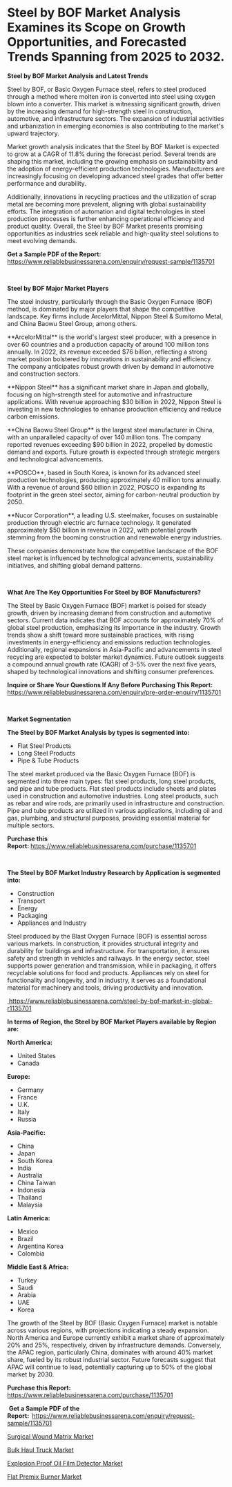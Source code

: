 <p><h1>Steel by BOF Market Analysis Examines its Scope on Growth Opportunities, and Forecasted Trends Spanning from 2025 to 2032.</h1></p><p><strong>Steel by BOF Market Analysis and Latest Trends</strong></p>
<p><p>Steel by BOF, or Basic Oxygen Furnace steel, refers to steel produced through a method where molten iron is converted into steel using oxygen blown into a converter. This market is witnessing significant growth, driven by the increasing demand for high-strength steel in construction, automotive, and infrastructure sectors. The expansion of industrial activities and urbanization in emerging economies is also contributing to the market's upward trajectory.</p><p>Market growth analysis indicates that the Steel by BOF Market is expected to grow at a CAGR of 11.8% during the forecast period. Several trends are shaping this market, including the growing emphasis on sustainability and the adoption of energy-efficient production technologies. Manufacturers are increasingly focusing on developing advanced steel grades that offer better performance and durability.</p><p>Additionally, innovations in recycling practices and the utilization of scrap metal are becoming more prevalent, aligning with global sustainability efforts. The integration of automation and digital technologies in steel production processes is further enhancing operational efficiency and product quality. Overall, the Steel by BOF Market presents promising opportunities as industries seek reliable and high-quality steel solutions to meet evolving demands.</p></p>
<p><strong>Get a Sample PDF of the Report:&nbsp;</strong> <a href="https://www.reliablebusinessarena.com/enquiry/request-sample/1135701?utm_campaign=1990&utm_medium=2&utm_source=Github&utm_content=ia&utm_term=25032025&utm_id=steel-by-bof">https://www.reliablebusinessarena.com/enquiry/request-sample/1135701</a></p>
<p>&nbsp;</p>
<p><strong>Steel by BOF Major Market Players</strong></p>
<p><p>The steel industry, particularly through the Basic Oxygen Furnace (BOF) method, is dominated by major players that shape the competitive landscape. Key firms include ArcelorMittal, Nippon Steel & Sumitomo Metal, and China Baowu Steel Group, among others. </p><p>**ArcelorMittal** is the world's largest steel producer, with a presence in over 60 countries and a production capacity of around 100 million tons annually. In 2022, its revenue exceeded $76 billion, reflecting a strong market position bolstered by innovations in sustainability and efficiency. The company anticipates robust growth driven by demand in automotive and construction sectors.</p><p>**Nippon Steel** has a significant market share in Japan and globally, focusing on high-strength steel for automotive and infrastructure applications. With revenue approaching $30 billion in 2022, Nippon Steel is investing in new technologies to enhance production efficiency and reduce carbon emissions.</p><p>**China Baowu Steel Group** is the largest steel manufacturer in China, with an unparalleled capacity of over 140 million tons. The company reported revenues exceeding $90 billion in 2022, propelled by domestic demand and exports. Future growth is expected through strategic mergers and technological advancements.</p><p>**POSCO**, based in South Korea, is known for its advanced steel production technologies, producing approximately 40 million tons annually. With a revenue of around $60 billion in 2022, POSCO is expanding its footprint in the green steel sector, aiming for carbon-neutral production by 2050.</p><p>**Nucor Corporation**, a leading U.S. steelmaker, focuses on sustainable production through electric arc furnace technology. It generated approximately $50 billion in revenue in 2022, with potential growth stemming from the booming construction and renewable energy industries.</p><p>These companies demonstrate how the competitive landscape of the BOF steel market is influenced by technological advancements, sustainability initiatives, and shifting global demand patterns.</p></p>
<p>&nbsp;</p>
<p><strong>What Are The Key Opportunities For Steel by BOF Manufacturers?</strong></p>
<p><p>The Steel by Basic Oxygen Furnace (BOF) market is poised for steady growth, driven by increasing demand from construction and automotive sectors. Current data indicates that BOF accounts for approximately 70% of global steel production, emphasizing its importance in the industry. Growth trends show a shift toward more sustainable practices, with rising investments in energy-efficiency and emissions reduction technologies. Additionally, regional expansions in Asia-Pacific and advancements in steel recycling are expected to bolster market dynamics. Future outlook suggests a compound annual growth rate (CAGR) of 3-5% over the next five years, shaped by technological innovations and shifting consumer preferences.</p></p>
<p><strong>Inquire or Share Your Questions If Any Before Purchasing This Report:</strong> <a href="https://www.reliablebusinessarena.com/enquiry/pre-order-enquiry/1135701?utm_campaign=1990&utm_medium=2&utm_source=Github&utm_content=ia&utm_term=25032025&utm_id=steel-by-bof">https://www.reliablebusinessarena.com/enquiry/pre-order-enquiry/1135701</a></p>
<p>&nbsp;</p>
<p><strong>Market Segmentation</strong></p>
<p><strong>The Steel by BOF Market Analysis by types is segmented into:</strong></p>
<p><ul><li>Flat Steel Products</li><li>Long Steel Products</li><li>Pipe & Tube Products</li></ul></p>
<p><p>The steel market produced via the Basic Oxygen Furnace (BOF) is segmented into three main types: flat steel products, long steel products, and pipe and tube products. Flat steel products include sheets and plates used in construction and automotive industries. Long steel products, such as rebar and wire rods, are primarily used in infrastructure and construction. Pipe and tube products are utilized in various applications, including oil and gas, plumbing, and structural purposes, providing essential material for multiple sectors.</p></p>
<p><strong>Purchase this Report:&nbsp;</strong><a href="https://www.reliablebusinessarena.com/purchase/1135701?utm_campaign=1990&utm_medium=2&utm_source=Github&utm_content=ia&utm_term=25032025&utm_id=steel-by-bof">https://www.reliablebusinessarena.com/purchase/1135701</a></p>
<p>&nbsp;</p>
<p><strong>The Steel by BOF Market Industry Research by Application is segmented into:</strong></p>
<p><ul><li>Construction</li><li>Transport</li><li>Energy</li><li>Packaging</li><li>Appliances and Industry</li></ul></p>
<p><p>Steel produced by the Blast Oxygen Furnace (BOF) is essential across various markets. In construction, it provides structural integrity and durability for buildings and infrastructure. For transportation, it ensures safety and strength in vehicles and railways. In the energy sector, steel supports power generation and transmission, while in packaging, it offers recyclable solutions for food and products. Appliances rely on steel for functionality and longevity, and in industry, it serves as a foundational material for machinery and tools, driving productivity and innovation.</p></p>
<p><a href="https://www.reliablebusinessarena.com/steel-by-bof-market-in-global-r1135701?utm_campaign=1990&utm_medium=2&utm_source=Github&utm_content=ia&utm_term=25032025&utm_id=steel-by-bof">&nbsp;https://www.reliablebusinessarena.com/steel-by-bof-market-in-global-r1135701</a></p>
<p><strong>In terms of Region, the Steel by BOF Market Players available by Region are:</strong></p>
<p>
    <p> <strong> North America: </strong>
        <ul>
            <li>United States</li>
            <li>Canada</li>
        </ul>
        </p> 
    <p> <strong> Europe: </strong>
        <ul>
            <li>Germany</li>
            <li>France</li>
            <li>U.K.</li>
            <li>Italy</li>
            <li>Russia</li>
        </ul>
        </p> 
    <p> <strong> Asia-Pacific: </strong>
        <ul>
            <li>China</li>
            <li>Japan</li>
            <li>South Korea</li>
            <li>India</li>
            <li>Australia</li>
            <li>China Taiwan</li>
            <li>Indonesia</li>
            <li>Thailand</li>
            <li>Malaysia</li>
        </ul>
        </p> 
    <p> <strong> Latin America: </strong>
        <ul>
            <li>Mexico</li>
            <li>Brazil</li>
            <li>Argentina Korea</li>
            <li>Colombia</li>
        </ul>
        </p> 
    <p> <strong> Middle East & Africa: </strong>
        <ul>
            <li>Turkey</li>
            <li>Saudi</li>
            <li>Arabia</li>
            <li>UAE</li>
            <li>Korea</li>
        </ul>
    </p>
    </p>
<p><p>The growth of the Steel by BOF (Basic Oxygen Furnace) market is notable across various regions, with projections indicating a steady expansion. North America and Europe currently exhibit a market share of approximately 20% and 25%, respectively, driven by infrastructure demands. Conversely, the APAC region, particularly China, dominates with around 40% market share, fueled by its robust industrial sector. Future forecasts suggest that APAC will continue to lead, potentially capturing up to 50% of the global market by 2030.</p></p>
<p><strong>Purchase this Report: </strong><a href="https://www.reliablebusinessarena.com/purchase/1135701?utm_campaign=1990&utm_medium=2&utm_source=Github&utm_content=ia&utm_term=25032025&utm_id=steel-by-bof">https://www.reliablebusinessarena.com/purchase/1135701</a></p>
<p>&nbsp;<strong>Get a Sample PDF of the Report:&nbsp;&nbsp;</strong><a href="https://www.reliablebusinessarena.com/enquiry/request-sample/1135701?utm_campaign=1990&utm_medium=2&utm_source=Github&utm_content=ia&utm_term=25032025&utm_id=steel-by-bof">https://www.reliablebusinessarena.com/enquiry/request-sample/1135701</a></p>
<p><strong></strong></p>
<p><p><a href="https://github.com/poskaturovtl/Market-Research-Report-List-1/blob/main/surgical-wound-matrix-market.md?utm_campaign=1990&utm_medium=2&utm_source=Github&utm_content=ia&utm_term=25032025&utm_id=steel-by-bof">Surgical Wound Matrix Market</a></p><p><a href="https://github.com/duerknikko44/Market-Research-Report-List-1/blob/main/bulk-haul-truck-market.md?utm_campaign=1990&utm_medium=2&utm_source=Github&utm_content=ia&utm_term=25032025&utm_id=steel-by-bof">Bulk Haul Truck Market</a></p><p><a href="https://github.com/rafiishibu00/Market-Research-Report-List-1/blob/main/explosion-proof-oil-film-detector-market.md?utm_campaign=1990&utm_medium=2&utm_source=Github&utm_content=ia&utm_term=25032025&utm_id=steel-by-bof">Explosion Proof Oil Film Detector Market</a></p><p><a href="https://github.com/kreilkoffas4/Market-Research-Report-List-1/blob/main/flat-premix-burner-market.md?utm_campaign=1990&utm_medium=2&utm_source=Github&utm_content=ia&utm_term=25032025&utm_id=steel-by-bof">Flat Premix Burner Market</a></p></p>